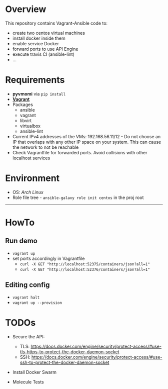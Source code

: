 # Overview 
This repository contains Vagrant-Ansible code to:
- create two centos virtual machines
- install docker inside them
- enable service Docker
- forward ports to use API Engine
- execute travis CI (ansible-lint)
- ...

# Requirements 
- **pyvmomi** via ```pip install```
- [**Vagrant**](https://www.vagrantup.com/)
- Packages
    - ansible
    - vagrant
    - libvirt
    - virtualbox
    - ansible-lint
- Current IPv4 addresses of the VMs: 192.168.56.11/12 - Do not choose an IP that overlaps with any other IP space on your system. This can cause the network to not be reachable
- Check Vagrantfile for forwarded ports. Avoid collisions with other localhost services

# Environment 
- OS: _Arch Linux_
- Role file tree - ```ansible-galaxy role init centos``` in the proj root


***
# HowTo
## Run demo
- ```vagrant up```
- set ports accordingly in Vagrantfile
    - ```curl -X GET "http://localhost:52375/containers/json?all=1"```
    - ```curl -X GET "http://localhost:52376/containers/json?all=1"```

## Editing config
- ```vagrant halt```
- ```vagrant up --provision```

# TODOs
- Secure the API:
    - TLS: https://docs.docker.com/engine/security/protect-access/#use-tls-https-to-protect-the-docker-daemon-socket
    - SSH: https://docs.docker.com/engine/security/protect-access/#use-ssh-to-protect-the-docker-daemon-socket

- Install Docker Swarm
- Molecule Tests